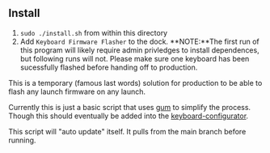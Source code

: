 ## Install
1) `sudo ./install.sh` from within this directory
2) Add `Keyboard Firmware Flasher` to the dock.
**NOTE:**The first run of this program will likely require admin privledges to install dependences, but following runs will not. Please make sure one keyboard has been sucessfully flashed before handing off to production.

This is a temporary (famous last words) solution for production to be able to flash any launch firmware on any launch.

Currently this is just a basic script that uses [gum](https://github.com/charmbracelet/gum) to simplify the process. Though this should eventually be added into the [keyboard-configurator](https://github.com/pop-os/keyboard-configurator/).

This script will "auto update" itself. It pulls from the main branch before running.
